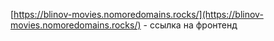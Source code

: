 [https://blinov-movies.nomoredomains.rocks/](https://blinov-movies.nomoredomains.rocks/) - ссылка на фронтенд
